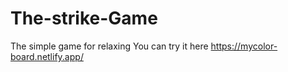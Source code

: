 # The-strike-Game
The simple game for relaxing 
You can try it here https://mycolor-board.netlify.app/
